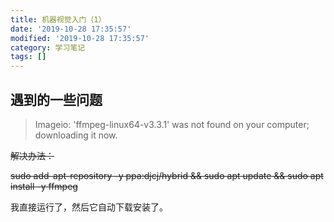 ```yaml
---
title: 机器视觉入门（1）
date: '2019-10-28 17:35:57'
modified: '2019-10-28 17:35:57'
category: 学习笔记
tags: []
---
```


## 遇到的一些问题

> Imageio: 'ffmpeg-linux64-v3.3.1' was not found on your computer; downloading it now.

~~解决办法：~~
~~sudo add-apt-repository -y ppa:djcj/hybrid && sudo apt update && sudo apt install -y ffmpeg~~
我直接运行了，然后它自动下载安装了。

##
